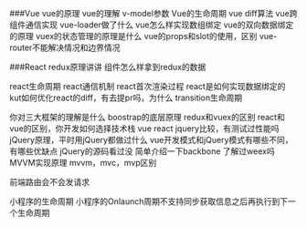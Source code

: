 ###Vue
vue的原理
vue的理解
v-model参数
Vue的生命周期
vue diff算法
vue跨组件通信实现
vue-loader做了什么
vue怎么样实现数组绑定
vue的双向数据绑定的原理
vuex的状态管理的原理是什么
vue的props和slot的使用，区别
vue-router不能解决情况和边界情况

###React
redux原理讲讲
组件怎么样拿到redux的数据

react生命周期
react通信机制
react首次渲染过程
react是如何实现数据绑定的
kut如何优化react的diff，有去提pr吗，为什么
transition生命周期

你对三大框架的理解是什么
boostrap的底层原理
redux和vuex的区别
react和vue的区别，你开发如何选择技术栈
vue react jquery比较，有测试过性能吗
jQuery原理，平时用jQuery都做过什么
vue开发模式和jQuery模式有哪些不同，有哪些优缺点
jQuery的源码看过没
简单介绍一下backbone
了解过weex吗
MVVM实现原理
mvvm，mvc，mvp区别

前端路由会不会发请求

小程序的生命周期
小程序的Onlaunch周期不支持同步获取信息之后再执行到下一个生命周期
